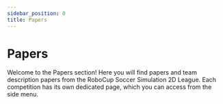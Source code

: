 ```yaml
---
sidebar_position: 0
title: Papers
---
```


# Papers

Welcome to the Papers section! Here you will find papers and team description papers from the RoboCup Soccer Simulation 2D League. Each competition has its own dedicated page, which you can access from the side menu.
